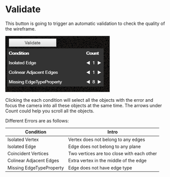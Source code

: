 # Validate

This button is going to trigger an automatic validation to check the quality of the wireframe.

![](../.gitbook/assets/validate.png)

Clicking the each condition will select all the objects with the error and focus the camera into all these objects at the same time. The arrows under Count could help you scroll all the objects.

Different Errors are as follows:

| **Condition** | **Intro** |
| --- | --- |
| Isolated Vertex | Vertex does not belong to any edges |
| Isolated Edge | Edge does not belong to any plane |
| Coincident Vertices | Two vertices are too close with each other |
| Colinear Adjacent Edges | Extra vertex in the middle of the edge |
| Missing EdgeTypeProperty | Edge does not have edge type |

